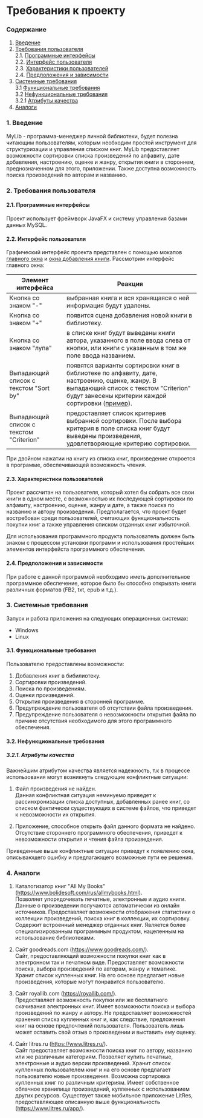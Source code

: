 # Требования к проекту
### Содержание
1. [Введение](#1)
2. [Требования пользователя](#2) <br>
  2.1. [Программные интерфейсы](#2.1) <br>
  2.2. [Интерфейс пользователя](#2.2) <br>
  2.3. [Характеристики пользователей](#2.3) <br>
  2.4. [Предположения и зависимости](#2.4) <br>
3. [Системные требования](#3) <br>
  3.1 [Функциональные требования](#3.1) <br>
  3.2 [Нефункциональные требования](#3.2) <br>
    3.2.1 [Атрибуты качества](#3.2.1) <br>
4. [Аналоги](#4) <br>
  
### 1. Введение <a name="1"></a>
MyLib - программа-менеджер личной библиотеки, будет полезна читающим пользователям, которым необходим простой инструмент для структуризации и управления списком книг. MyLib предоставляет возможности сортировки списка произведений по алфавиту, дате добавления, настроению, оценке и жанру, открытия книги в стороннем, преднозначенном для этого, приложении. Также доступна возможность поиска произведений по авторам и названию.

### 2. Требования пользователя <a name="2"></a>
#### 2.1. Программные интерфейсы <a name="2.1"></a>
Проект использует фреймворк JavaFX и систему управления базами данных MySQL.
#### 2.2. Интерфейс пользователя <a name="2.2"></a>
Графический интерфейс проекта представлен с помощью мокапов [главного окна](https://github.com/desmond1999d/MyLib/blob/master/Documentation/mockups/Mainmenu.png) и [окна добавления книги](https://github.com/desmond1999d/MyLib/blob/master/Documentation/mockups/AddMenu.png).
Рассмотрим интерфейс главного окна:

Элемент интерфейса | Реакция
--- | ---
Кнопка со знаком "-" | выбранная книга и вся хранящаяся о ней информация будут удалены.
Кнопка со знаком "+" | появится сцена добавления новой книги в библиотеку.
Кнопка со знаком "лупа" | в списке книг будут выведены книги автора, указанного в поле ввода слева от кнопки, или книги с указанным в том же поле ввода названием.
Выпадающий список с текстом "Sort by" | появятся варианты сортировки книг в библиотеке по алфавиту, дате, настроению, оценке, жанру. В выпадающий список с текстом "Criterion" будут занесены критерии каждой сортировки ([пример](https://github.com/desmond1999d/MyLib/blob/master/Documentation/mockups/MainMenuUsage.png)).
Выпадающий список с текстом "Criterion" | предоставляет список критериев выбранной сортировки. После выбора критерия в поле списка книг будут выведены произведения, удовлетворяющие критерию сортировки.


При двойном нажатии на книгу из списка книг, произведение откроется в программе, обеспечивающей возможность чтения.

#### 2.3. Характеристики пользователей <a name="2.3"></a>
Проект рассчитан на пользователя, который хотел бы собрать все свои книги в одном месте, с возможностью их последующей сортировки по алфавиту, настроению, оценке, жанру и дате, а также поиска по названию и автору произведения. Предполагается, что проект будет востребован среди пользователей, считающих функциональность покупки книг а также управления списком отданных книг избыточной.


Для использования программного продукта пользователь должен быть знаком с процессом установки программ и использования простейших элементов интерфейста программного обеспечения.
#### 2.4. Предположения и зависимости <a name="2.4"></a>
При работе с данной программой необходимо иметь дополнительное программное обеспечение, которое было бы способно открывать книги различных форматов (FB2, txt, epub и т.д.).
### 3. Системные требования <a name="3"></a>
Запуск и работа приложения на следующих операционных системах:
* Windows
* Linux
#### 3.1. Функциональные требования <a name="3.1"></a>
Пользователю предоставлены возможности:
  1. Добавления книг в бибилиотеку.
  2. Сортировки произведений.
  3. Поиска по произведениям.
  4. Оценки произведений.
  5. Открытия произведения в сторонней программе.
  6. Предупреждение пользователя об отсутствии файла произведения.
  7. Предупреждение пользователя о невозможности открытия файла по причине отсутствия необходимого для этого программного обеспечения.
#### 3.2. Нефункциональные требования <a name="3.2"></a>
##### 3.2.1. Атрибуты качества <a name="3.2.1"></a>
Важнейшим атрибутом качества является надежность, т.к в процессе использования могут возникнуть следующие конфликтные ситуации:
  1. Файл произведения не найден.  
  Данная конфликтная ситуация неминуемо приведет к рассинхронизации списка доступных, добавленных ранее книг, со списком фактически существующих в системе файлов, что приведет к невозможности их открытия.
  
  2. Приложение, способное открыть файл данного формата не найдено.  
  Отсутствие стороннего программного обеспечения, приведет к невозможности открытия и чтения файла произведения.
  
  
Приведенные выше конфликтные ситуации приведут к появлению окна, описывающего ошибку и предлагающего возможные пути ее решения.
### 4. Аналоги <a name="4"></a>
  1. Каталогизатор книг "All My Books" (https://www.bolidesoft.com/rus/allmybooks.html).  
  Позволяет упорядочивать печатные, электронные и аудио книги. Данные о произведении получаются автоматически из онлайн источников. Предоставляет возможности отображения статистики о коллекции произведений, поиска книг в коллекции, их сортировку. Содержит встроенный менеджер отданных книг. Является более специализированным программным продуктом, нацеленным на использование библиотеками.


  2. Сайт goodreads.com (https://www.goodreads.com/).  
  Сайт, предоставляющий возможности покупки книг как в электронном так и печатном виде. Предоставляет возможности поиска, выбора произведений по авторам, жанру и тематике. Хранит список купленных книг. На его основе предлагает новые произведения, которые могут понравится пользователю.
  
  
  3. Сайт royallib.com (https://royallib.com/).  
  Предоставляет возможность покупки или же бесплатного скачивания электронных книг. Имеет возможности поиска и выбора произведений по жанру и автору. Не предоставляет возможностей хранения списка купленных книг и, как следствие, предложения книг на основе предпочтений пользователя. Пользователь лишь может оставить свой отзыв о произведении и выставить ему оценку.
  
  
  4. Сайт litres.ru (https://www.litres.ru/).  
  Сайт предоставляет возможности поиска книг по автору, названию или же различным категориям. Позволяет купить печатные, электронные и аудио версии произведений. Хранит список купленных пользователем книг и на его основе предлагает пользователю новые произведения. Возможна сортировка купленных книг по различным критериям. Имеет собственное облачное хранилище произведений, купленных с использованием других ресурсов. Существует также мобильное приложение LitRes, предоставляющее описанную выше функциональность (https://www.litres.ru/app/).
